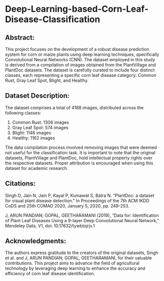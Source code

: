 # Deep-Learning-based-Corn-Leaf-Disease-Classification

## Abstract:
This project focuses on the development of a robust disease prediction system for corn or maize plants using deep learning techniques, specifically Convolutional Neural Networks (CNN). The dataset employed in this study is derived from a compilation of images obtained from the PlantVillage and PlantDoc datasets. The dataset is carefully curated to include four distinct classes, each representing a specific corn leaf disease category: Common Rust, Gray Leaf Spot, Blight, and Healthy.

## Dataset Description:
The dataset comprises a total of 4188 images, distributed across the following classes:

1. Common Rust: 1306 images
2. Gray Leaf Spot: 574 images
3. Blight: 1146 images
4. Healthy: 1162 images
   
The data compilation process involved removing images that were deemed not useful for the classification task. It is important to note that the original datasets, PlantVillage and PlantDoc, hold intellectual property rights over the respective datasets. Proper attribution is encouraged when using this dataset for academic research.

## Citations:

Singh D, Jain N, Jain P, Kayal P, Kumawat S, Batra N. "PlantDoc: a dataset for visual plant disease detection." In Proceedings of the 7th ACM IKDD CoDS and 25th COMAD 2020, January 5, 2020, pp. 249-253.

J, ARUN PANDIAN; GOPAL, GEETHARAMANI (2019), “Data for: Identification of Plant Leaf Diseases Using a 9-layer Deep Convolutional Neural Network,” Mendeley Data, V1, doi: 10.17632/tywbtsjrjv.1

## Acknowledgments:
The authors express gratitude to the creators of the original datasets, Singh et al. and J, ARUN PANDIAN; GOPAL, GEETHARAMANI, for their valuable contributions. This project aims to advance the field of agricultural technology by leveraging deep learning to enhance the accuracy and efficiency of corn leaf disease identification.
